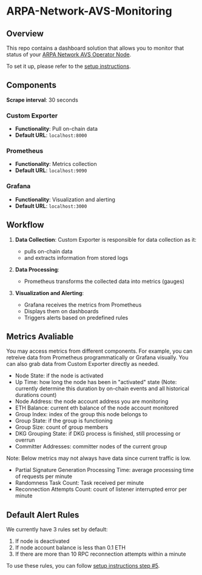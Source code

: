 # ARPA-Network-AVS-Monitoring
## Overview

This repo contains a dashboard solution that allows you to monitor that status of your [ARPA Network AVS Operator Node](https://github.com/arPA-Network/BLS-TSS-Network/).

To set it up, please refer to the [setup instructions](docs/setup-instructions.md).

## Components

**Scrape interval**: 30 seconds

### Custom Exporter
- **Functionality**: Pull on-chain data
- **Default URL**: `localhost:8000`

### Prometheus
- **Functionality**: Metrics collection
- **Default URL**: `localhost:9090`

### Grafana
- **Functionality**: Visualization and alerting
- **Default URL**: `localhost:3000`

## Workflow

1. **Data Collection**: 
   Custom Exporter is responsible for data collection as it:
   - pulls on-chain data
   - and extracts information from stored logs

2. **Data Processing**: 
   - Prometheus transforms the collected data into metrics (gauges)

3. **Visualization and Alerting**: 
   - Grafana receives the metrics from Prometheus
   - Displays them on dashboards
   - Triggers alerts based on predefined rules

## Metrics Avaliable

You may access metrics from different components. For example, you can retreive data from Prometheus programmatically or Grafana visually. You can also grab data from Custom Exporter directly as needed. 

- Node State: if the node is activated 
- Up Time: how long the node has been in "activated" state (Note: currently determine this duration by on-chain events and all historical durations count)
- Node Address: the node account address you are monitoring 
- ETH Balance: current eth balance of the node account monitored 
- Group Index: index of the group this node belongs to 
- Group State: if the group is functioning 
- Group Size: count of group members 
- DKG Grouping State: if DKG process is finished, still processing or overrun 
- Committer Addresses: committer nodes of the current group 

Note: Below metrics may not always have data since current traffic is low.

- Partial Signature Generation Processing Time: average processing time of requests per minute 
- Randomness Task Count: Task received per minute 
- Reconnection Attempts Count: count of listener interrupted error per minute 

## Default Alert Rules

We currently have 3 rules set by default:

1. If node is deactivated
2. If node account balance is less than 0.1 ETH
3. If there are more than 10 RPC reconnection attempts within a minute

To use these rules, you can follow [setup instructions step #5](docs/setup-instructions.md#step-5-optional-set-up-alert-rules).
